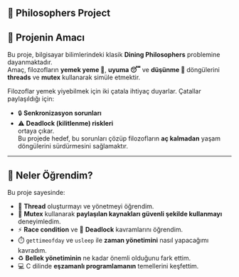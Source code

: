 🍝 Philosophers Project  
---

## 🎯 Projenin Amacı  
Bu proje, bilgisayar bilimlerindeki klasik **Dining Philosophers** problemine dayanmaktadır.  
Amaç, filozofların **yemek yeme 🍴**, **uyuma 😴** ve **düşünme 💭** döngülerini **threads** ve **mutex** kullanarak simüle etmektir.  

Filozoflar yemek yiyebilmek için iki çatala ihtiyaç duyarlar. Çatallar paylaşıldığı için:  
- 🔒 **Senkronizasyon sorunları**  
- ⚠️ **Deadlock (kilitlenme) riskleri**  
ortaya çıkar.  
Bu projede hedef, bu sorunları çözüp filozofların **aç kalmadan** yaşam döngülerini sürdürmesini sağlamaktır.  

---

## 🧠 Neler Öğrendim?  
Bu proje sayesinde:  

- 🧵 **Thread** oluşturmayı ve yönetmeyi öğrendim.  
- 🔑 **Mutex** kullanarak **paylaşılan kaynakları güvenli şekilde kullanmayı** deneyimledim.  
- ⚡ **Race condition** ve 🛑 **Deadlock** kavramlarını öğrendim.  
- ⏱️ `gettimeofday` ve `usleep` ile **zaman yönetimini** nasıl yapacağımı kavradım.  
- ♻️ **Bellek yönetiminin** ne kadar önemli olduğunu fark ettim.  
- 💻 C dilinde **eşzamanlı programlamanın** temellerini keşfettim.  
